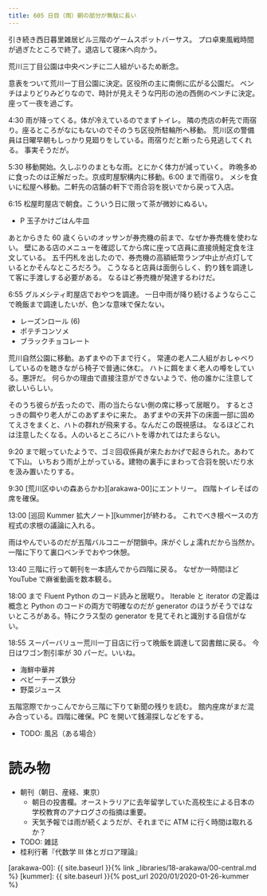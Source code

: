 ```yaml
---
title: 605 日目（雨）朝の部分が無駄に長い
---
```


引き続き西日暮里雑居ビル三階のゲームスポットバーサス。
プロ卓東風戦時間が過ぎたところで終了。退店して寝床へ向かう。

荒川三丁目公園は中央ベンチに二人組がいるため断念。

意表をついて荒川一丁目公園に決定。区役所の主に南側に広がる公園だ。
ベンチはよりどりみどりなので、時計が見えそうな円形の池の西側のベンチに決定。
座って一夜を過ごす。

4:30 雨が降ってくる。体が冷えているのでまずトイレ。
隣の売店の軒先で雨宿り。座るところがなにもないのでそのうち区役所駐輪所へ移動。
荒川区の警備員は日曜早朝もしっかり見廻りをしている。雨宿りだと断ったら見逃してくれる。
事実そうだが。

5:30 移動開始。久しぶりのまともな雨。とにかく体力が減っていく。
昨晩多めに食ったのは正解だった。京成町屋駅構内に移動。6:00 まで雨宿り。
メシを食いに松屋へ移動。二軒先の店舗の軒下で雨合羽を脱いでから戻って入店。

6:15 松屋町屋店で朝食。こういう日に限って茶が微妙にぬるい。
* P 玉子かけごはん牛皿

あとからきた 60 歳くらいのオッサンが券売機の前まで、なぜか券売機を使わない。
壁にある店のメニューを確認してから席に座って店員に直接焼鮭定食を注文している。
五千円札を出したので、券売機の高額紙幣ランプ中止が点灯しているとかそんなところだろう。
こうなると店員は面倒らしく、釣り銭を調達して客に手渡しする必要がある。
なるほど券売機が発達するわけだ。

6:55 グルメシティ町屋店でおやつを調達。
一日中雨が降り続けるようならここで晩飯まで調達したいが、色ンな意味で保たない。
* レーズンロール (6)
* ポテチコンソメ
* ブラックチョコレート

荒川自然公園に移動。あずまやの下まで行く。
常連の老人二人組がおしゃべりしているのを聴きながら椅子で普通に休む。
ハトに餌をまく老人の噂をしている。悪評だ。
何らかの理由で直接注意ができないようで、他の誰かに注意して欲しいらしい。

そのうち彼らが去ったので、雨の当たらない側の席に移って居眠り。
するとさっきの餌やり老人がこのあずまやに来た。
あずまやの天井下の床面一部に固めてえさをまくと、ハトの群れが飛来する。なんだこの既視感は。
なるほどこれは注意したくなる。人のいるところにハトを導かれてはたまらない。

9:20 まで眠っていたようで、ゴミ回収係員が来たおかげで起きられた。あわてて下山。
いちおう雨が上がっている。建物の裏手にまわって合羽を脱いだり水を汲み置いたりする。

9:30 [荒川区ゆいの森あらかわ][arakawa-00]にエントリー。
四階トイレそばの席を確保。

13:00 [巡回 Kummer 拡大ノート][kummer]が終わる。
これでべき根ベースの方程式の求根の議論に入れる。

雨はやんでいるのだが五階バルコニーが閉鎖中。床がぐしょ濡れだから当然か。
一階に下りて裏口ベンチでおやつ休憩。

13:40 三階に行って朝刊を一本読んでから四階に戻る。
なぜか一時間ほど YouTube で麻雀動画を数本観る。

18:00 まで Fluent Python のコード読みと居眠り。
Iterable と iterator の定義は概念と Python のコードの両方で明確なのだが
generator のほうがそうではないところがある。特にクラス型の generator を見てそれと識別する自信がない。

18:55 スーパーバリュー荒川一丁目店に行って晩飯を調達して図書館に戻る。
今日はワゴン割引率が 30 パーだ。いいね。
* 海鮮中華丼
* ベビーチーズ鉄分
* 野菜ジュース

五階窓際でかっこんでから三階に下りて新聞の残りを読む。
館内座席がまだ混み合っている。四階に確保。PC を開いて銭湯探しなどをする。

* TODO: 風呂（ある場合）

# 読み物

* 朝刊（朝日、産経、東京）
  * 朝日の投書欄。オーストラリアに去年留学していた高校生による日本の学校教育のアナログさの指摘は重要。
  * 天気予報では雨が続くようだが、それまでに ATM に行く時間は取れるか？
* TODO: 雑誌
* 桂利行著『代数学 III 体とガロア理論』

[arakawa-00]: {{ site.baseurl }}{% link _libraries/18-arakawa/00-central.md %}
[kummer]: {{ site.baseurl }}{% post_url 2020/01/2020-01-26-kummer %}
